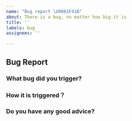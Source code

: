 ```yaml
---
name: "Bug report \U0001F41B"
about: There is a bug, no matter how big it is
title: ''
labels: bug
assignees: ''

---
```


## Bug Report
### What bug did you trigger?
<!--briefly describe this bug-->

### How it is triggered？
### Do you have any good advice?
